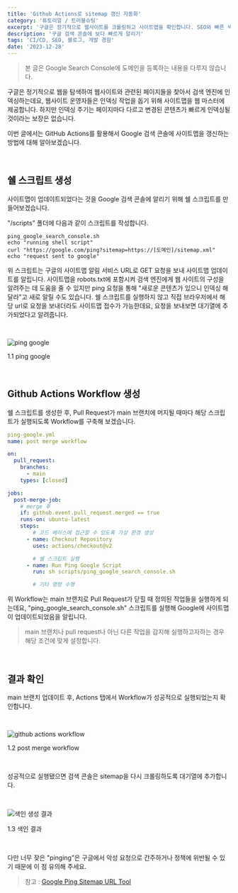 ```yaml
---
title: 'Github Actions로 sitemap 갱신 자동화'
category: '튜토리얼 / 트러블슈팅'
excerpt: '구글은 정기적으로 웹사이트를 크롤링하고 사이트맵을 확인합니다. SEO와 빠른 색인화를 위해 검색 엔진에 사이트맵을 갱신할 수 있는 방법에 대해 알아봅니다.'
description: '구글 검색 콘솔에 보다 빠르게 알리기'
tags: 'CI/CD, SEO, 블로그, 개발 경험'
date: '2023-12-28'
---
```


> 본 글은 Google Search Console에 도메인을 등록하는 내용을 다루지 않습니다.

구글은 정기적으로 웹을 탐색하여 웹사이트와 관련된 페이지들을 찾아서 검색 엔진에 인덱싱하는데요, 웹사이트 운영자들은 인덱싱 작업을 돕기 위해 사이트맵을 웹 마스터에 제공합니다. 하지만 인덱싱 주기는 페이지마다 다르고 변경된 콘텐츠가 빠르게 인덱싱될 것이라는 보장은 없습니다.

이번 글에서는 GitHub Actions를 활용해서 Google 검색 콘솔에 사이트맵을 갱신하는 방법에 대해 알아보겠습니다.

<br>

## 쉘 스크립트 생성

사이트맵이 업데이트되었다는 것을 Google 검색 콘솔에 알리기 위해 쉘 스크립트를 만들어보겠습니다.

"/scripts" 폴더에 다음과 같이 스크립트를 작성합니다.

```shell
ping_google_search_console.sh
echo "running shell script"
curl "https://google.com/ping?sitemap=https://[도메인]/sitemap.xml"
echo "request sent to google"
```

위 스크립트는 구글의 사이트맵 알림 서비스 URL로 GET 요청을 보내 사이트맵 업데이트를 알립니다. 사이트맵을 robots.txt에 포함시켜 검색 엔진에게 웹 사이트의 구성을 알려주는 데 도움을 줄 수 있지만 ping 요청을 통해 "새로운 콘텐츠가 있으니 인덱싱 해달라"고 새로 알릴 수도 있습니다. 쉘 스크립트를 실행하지 않고 직접 브라우저에서 해당 url로 요청을 보내더라도 사이트맵 접수가 가능한데요, 요청을 보내보면 대기열에 추가되었다고 알려줍니다.

<br>

<div style="max-width:650px; margin: auto">

![ping google](/assets/markdown-image/Github-Actions로-sitemap-갱신-자동화/ping-google.png)

</div>

<span>1.1 ping google</span>

<br>

## Github Actions Workflow 생성

쉘 스크립트를 생성한 후, Pull Request가 main 브랜치에 머지될 때마다 해당 스크립트가 실행되도록 Workflow를 구축해 보겠습니다.

```yml
ping-google.yml
name: post merge workflow

on:
  pull_request:
    branches:
      - main
    types: [closed]

jobs:
  post-merge-job:
    # merge 후
    if: github.event.pull_request.merged == true
    runs-on: ubuntu-latest
    steps:
        # 코드 베이스에 접근할 수 있도록 가상 환경 생성
      - name: Checkout Repository
        uses: actions/checkout@v2

        # 쉘 스크립트 실행
      - name: Run Ping Google Script
        run: sh scripts/ping_google_search_console.sh

        # 기타 명령 수행
```

위 Workflow는 main 브랜치로 Pull Request가 닫힐 때 정의된 작업들을 실행하게 되는데요, "ping_google_search_console.sh" 스크립트를 실행해 Google에 사이트맵이 업데이트되었음을 알립니다.

> main 브랜치나 pull request나 아닌 다른 작업을 감지해 실행하고자하는 경우 해당 조건에 맞게 설정합니다.

<br>

## 결과 확인

main 브랜치 업데이트 후, Actions 탭에서 Workflow가 성공적으로 실행되었는지 확인합니다.

<br>

<div style="max-width:650px; margin: auto">

![github actions workflow](/assets/markdown-image/Github-Actions로-sitemap-갱신-자동화/post-merge-workflow.png)

</div>

<span>1.2 post merge workflow</span>

<br>

성공적으로 실행됐으면 검색 콘솔은 sitemap을 다시 크롤링하도록 대기열에 추가합니다.

<br>

<div style="max-width:650px; margin: auto">

![색인 생성 결과](/assets/markdown-image/Github-Actions로-sitemap-갱신-자동화/성공.png)

</div>

<span>1.3 색인 결과</span>

<br>

다만 너무 잦은 "pinging"은 구글에서 악성 요청으로 간주하거나 정책에 위반될 수 있기 때문에 이 점 유의해 주세요.

> 참고 : <a href="https://searchnatural.co.uk/google-ping-sitemap/" target="_blank" rel="noopener">Google Ping Sitemap URL Tool</a>